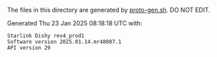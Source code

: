 The files in this directory are generated by [proto-gen.sh](../../scripts/proto-gen.sh). DO NOT EDIT.

Generated Thu 23 Jan 2025 08:18:18 UTC with:
```
Starlink Dishy rev4_prod1
Software version 2025.01.14.mr48087.1
API version 29
```
